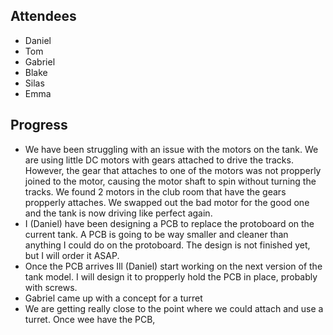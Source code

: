 ## Attendees
- Daniel
- Tom
- Gabriel
- Blake
- Silas
- Emma

## Progress
- We have been struggling with an issue with the motors on the tank. We are using little DC motors with gears attached to drive the tracks. However, the gear that attaches to one of the motors was not propperly joined to the motor, causing the motor shaft to spin without turning the tracks. We found 2 motors in the club room that have the gears propperly attaches. We swapped out the bad motor for the good one and the tank is now driving like perfect again.
- I (Daniel) have been designing a PCB to replace the protoboard on the current tank. A PCB is going to be way smaller and cleaner than anything I could do on the protoboard. The design is not finished yet, but I will order it ASAP.
- Once the PCB arrives Ill (Daniel) start working on the next version of the tank model. I will design it to propperly hold the PCB in place, probably with screws. 
- Gabriel came up with a concept for a turret
- We are getting really close to the point where we could attach and use a turret. Once wee have the PCB, 
